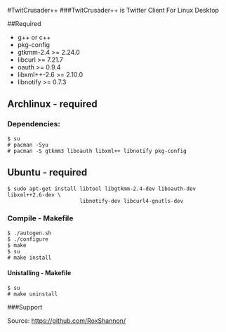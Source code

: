 #TwitCrusader++
###TwitCrusader++ is Twitter Client For Linux Desktop

##Required

* g++ or c++
* pkg-config
* gtkmm-2.4 >= 2.24.0
* libcurl >= 7.21.7
* oauth >= 0.9.4
* libxml++-2.6 >= 2.10.0
* libnotify >= 0.7.3

## Archlinux - required
    
### Dependencies:
    $ su
    # pacman -Syu
    # pacman -S gtkmm3 liboauth libxml++ libnotify pkg-config


##  Ubuntu - required
	$ sudo apt-get install libtool libgtkmm-2.4-dev liboauth-dev libxml++2.6-dev \
						   libnotify-dev libcurl4-gnutls-dev

### Compile - Makefile
    $ ./autogen.sh
    $ ./configure
    $ make
    $ su
    # make install

#### Unistalling - Makefile
    $ su
    # make uninstall

###Support

Source: https://github.com/RoxShannon/


